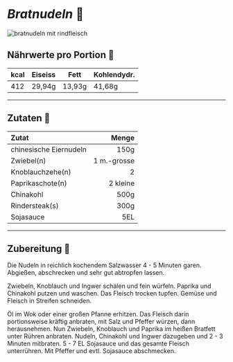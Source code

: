 # _Bratnudeln_ :ramen:

![bratnudeln mit rindfleisch](https://images.unsplash.com/photo-1585032226651-759b368d7246?ixlib=rb-4.0.3&ixid=MnwxMjA3fDB8MHxzZWFyY2h8Nnx8Y2hpbmVzZSUyMGZvb2R8ZW58MHx8MHx8&auto=format&fit=crop&w=1100&q=60)

## Nährwerte pro Portion :fork_and_knife:

|kcal | Eiseiss | Fett | Kohlendydr.|
|-----|----------|------|---------|
|412 |29,94g |13,93g |  41,68g|
--------

## Zutaten :bento:
| Zutat | Menge |
|:------|-------:|
|chinesische Eiernudeln | 150g |
| Zwiebel(n) | 1 m.-grosse|
| Knoblauchzehe(n) |2|
|Paprikaschote(n) |2 kleine|
|Chinakohl |500g|
|Rindersteak(s) |300g|
|Sojasauce |5EL|
--------

## Zubereitung :stew:

Die Nudeln in reichlich kochendem Salzwasser 4 - 5 Minuten garen. Abgießen, abschrecken und sehr gut abtropfen lassen.

Zwiebeln, Knoblauch und Ingwer schälen und fein würfeln. Paprika und Chinakohl putzen und waschen. Das Fleisch trocken tupfen. Gemüse und Fleisch in Streifen schneiden.

Öl im Wok oder einer großen Pfanne erhitzen. Das Fleisch darin portionsweise kräftig anbraten, mit Salz und Pfeffer würzen, dann herausnehmen. Nun Zwiebeln, Knoblauch und Paprika im heißen Bratfett unter Rühren anbraten. Nudeln, Chinakohl und Ingwer dazugeben und 2 - 3 Minuten mitbraten. 5 - 7 EL Sojasauce und das gesamte Fleisch unterrühren. Mit Pfeffer und evtl. Sojasauce abschmecken. 

